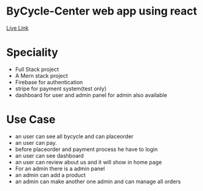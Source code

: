 # ByCycle-Center web app using react
[Live Link](https://by-cycle-center.web.app/dashboard/payment)

# Speciality
* Full Stack project
* A Mern stack project
* Firebase for authentication
* stripe for payment system(test only)
* dashboard for user and admin panel for admin also available

# Use Case
* an user can see all bycycle and can placeorder
* an user can pay.
* before placeorder and payment process he have to login
* an user can see dashboard
* an user can review about us and it will show in home page
* For an admin there is a admin panel
* an admin can add a product 
* an admin can make another one admin and can manage all orders
